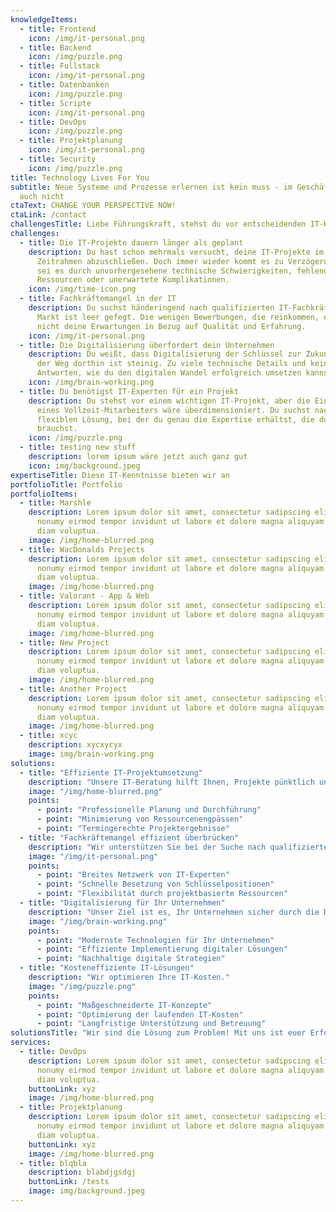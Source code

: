 ```yaml
---
knowledgeItems:
  - title: Frontend
    icon: /img/it-personal.png
  - title: Backend
    icon: /img/puzzle.png
  - title: Fullstack
    icon: /img/it-personal.png
  - title: Datenbanken
    icon: /img/puzzle.png
  - title: Scripte
    icon: /img/it-personal.png
  - title: DevOps
    icon: /img/puzzle.png
  - title: Projektplanung
    icon: /img/it-personal.png
  - title: Security
    icon: /img/puzzle.png
title: Technology Lives For You
subtitle: Neue Systeme und Prozesse erlernen ist kein muss - im Geschäft bleiben
  auch nicht
ctaText: CHANGE YOUR PERSPECTIVE NOW!
ctaLink: /contact
challengesTitle: Liebe Führungskraft, stehst du vor entscheidenden IT-Herausforderungen?
challenges:
  - title: Die IT-Projekte dauern länger als geplant
    description: Du hast schon mehrmals versucht, deine IT-Projekte im vorgesehenen
      Zeitrahmen abzuschließen. Doch immer wieder kommt es zu Verzögerungen –
      sei es durch unvorhergesehene technische Schwierigkeiten, fehlende
      Ressourcen oder unerwartete Komplikationen.
    icon: /img/time-icon.png
  - title: Fachkräftemangel in der IT
    description: Du suchst händeringend nach qualifizierten IT-Fachkräften, aber der
      Markt ist leer gefegt. Die wenigen Bewerbungen, die reinkommen, erfüllen
      nicht deine Erwartungen in Bezug auf Qualität und Erfahrung.
    icon: /img/it-personal.png
  - title: Die Digitalisierung überfordert dein Unternehmen
    description: Du weißt, dass Digitalisierung der Schlüssel zur Zukunft ist, aber
      der Weg dorthin ist steinig. Zu viele technische Details und keine klaren
      Antworten, wie du den digitalen Wandel erfolgreich umsetzen kannst.
    icon: /img/brain-working.png
  - title: Du benötigst IT-Experten für ein Projekt
    description: Du stehst vor einem wichtigen IT-Projekt, aber die Einstellung
      eines Vollzeit-Mitarbeiters wäre überdimensioniert. Du suchst nach einer
      flexiblen Lösung, bei der du genau die Expertise erhältst, die du
      brauchst.
    icon: /img/puzzle.png
  - title: testing new stuff
    description: lorem ipsum wäre jetzt auch ganz gut
    icon: img/background.jpeg
expertiseTitle: Diese IT-Kenntnisse bieten wir an
portfolioTitle: Portfolio
portfolioItems:
  - title: Marshle
    description: Lorem ipsum dolor sit amet, consectetur sadipscing elitr, sed diam
      nonumy eirmod tempor invidunt ut labore et dolore magna aliquyam erat, sed
      diam voluptua.
    image: /img/home-blurred.png
  - title: WacDonalds Projects
    description: Lorem ipsum dolor sit amet, consectetur sadipscing elitr, sed diam
      nonumy eirmod tempor invidunt ut labore et dolore magna aliquyam erat, sed
      diam voluptua.
    image: /img/home-blurred.png
  - title: Valorant - App & Web
    description: Lorem ipsum dolor sit amet, consectetur sadipscing elitr, sed diam
      nonumy eirmod tempor invidunt ut labore et dolore magna aliquyam erat, sed
      diam voluptua.
    image: /img/home-blurred.png
  - title: New Project
    description: Lorem ipsum dolor sit amet, consectetur sadipscing elitr, sed diam
      nonumy eirmod tempor invidunt ut labore et dolore magna aliquyam erat, sed
      diam voluptua.
    image: /img/home-blurred.png
  - title: Another Project
    description: Lorem ipsum dolor sit amet, consectetur sadipscing elitr, sed diam
      nonumy eirmod tempor invidunt ut labore et dolore magna aliquyam erat, sed
      diam voluptua.
    image: /img/home-blurred.png
  - title: xcyc
    description: xycxycyx
    image: img/brain-working.png
solutions:
  - title: "Effiziente IT-Projektumsetzung"
    description: "Unsere IT-Beratung hilft Ihnen, Projekte pünktlich und effizient abzuschließen."
    image: "/img/home-blurred.png"
    points:
      - point: "Professionelle Planung und Durchführung"
      - point: "Minimierung von Ressourcenengpässen"
      - point: "Termingerechte Projektergebnisse"
  - title: "Fachkräftemangel effizient überbrücken"
    description: "Wir unterstützen Sie bei der Suche nach qualifizierten IT-Experten."
    image: "/img/it-personal.png"
    points:
      - point: "Breites Netzwerk von IT-Experten"
      - point: "Schnelle Besetzung von Schlüsselpositionen"
      - point: "Flexibilität durch projektbasierte Ressourcen"
  - title: "Digitalisierung für Ihr Unternehmen"
    description: "Unser Ziel ist es, Ihr Unternehmen sicher durch die Digitalisierung zu führen."
    image: "/img/brain-working.png"
    points:
      - point: "Modernste Technologien für Ihr Unternehmen"
      - point: "Effiziente Implementierung digitaler Lösungen"
      - point: "Nachhaltige digitale Strategien"
  - title: "Kosteneffiziente IT-Lösungen"
    description: "Wir optimieren Ihre IT-Kosten."
    image: "/img/puzzle.png"
    points:
      - point: "Maßgeschneiderte IT-Konzepte"
      - point: "Optimierung der laufenden IT-Kosten"
      - point: "Langfristige Unterstützung und Betreuung"
solutionsTitle: "Wir sind die Lösung zum Problem! Mit uns ist euer Erfolg sicher."
services:
  - title: DevOps
    description: Lorem ipsum dolor sit amet, consectetur sadipscing elitr, sed diam
      nonumy eirmod tempor invidunt ut labore et dolore magna aliquyam erat, sed
      diam voluptua.
    buttonLink: xyz
    image: /img/home-blurred.png
  - title: Projektplanung
    description: Lorem ipsum dolor sit amet, consectetur sadipscing elitr, sed diam
      nonumy eirmod tempor invidunt ut labore et dolore magna aliquyam erat, sed
      diam voluptua.
    buttonLink: xyz
    image: /img/home-blurred.png
  - title: blqbla
    description: blabdjgsdgj
    buttonLink: /tests
    image: img/background.jpeg
---
```

